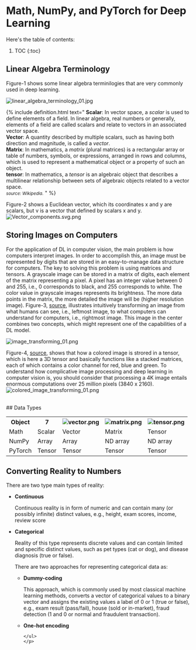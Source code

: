 # Math, NumPy, and PyTorch for Deep Learning


Here's the table of contents:

1. TOC
{:toc}

## Linear Algebra Terminology
Figure-1 shows some linear algebra terminilogies that are very commonly used in deep learning.

![linear_algebra_terminology_01.jpg](/mytechblog/images/2022-03-11-DL-math_numpy_pytorch_01/linear_algebra_terminologies_01.png 
  "Figure-1, Frequently used linear agebra terminologies in deep learning.")
  
{% include definition.html text="
<b>Scalar</b>: In vector space, a <em>scalar</em> is used to define elements of a field. In linear algebra, real numbers or generally, elements of a field are called scalars and relate to vectors in an associated vector space.<br>
<b>Vector</b>:  A quantity described by multiple scalars, such as having both direction and magnitude, is called a <em>vector</em>.<br>
<b>Matrix</b>: In mathematics, a <em>matrix</em> (plural matrices) is a rectangular array or table of numbers, symbols, or expressions, arranged in rows and columns, which is used to represent a mathematical object or a property of such an object.<br>
<b>tensor</b>: In mathematics, a <em>tensor</em> is an algebraic object that describes a multilinear relationship between sets of algebraic objects related to a vector space.<br>
<small><em>source: Wikipedia.</em></small>
" %}

Figure-2 shows a Euclidean vector, which its coordinates x and y are scalars, but v is a vector that defined by scalars x and y.<br>
![Vector_components.svg.png](/mytechblog/images/2022-03-11-DL-math_numpy_pytorch_01/Vector_components.svg.png 
  "Figure-2, Euclidian vector defined by scalars x and y.")
  
## Storing Images on Computers
For the application of DL in computer vision, the main problem is how computers interpret images. In order to accomplish this, an image must be represented by digits that are stored in an easy-to-manage data structure for computers. The key to solving this problem is using matrices and tensors. A grayscale image can be stored in a matrix of digits, each element of the matrix representing a pixel. A pixel has an integer value between 0 and 255, i.e., 0 corresponds to black, and 255 corresponds to white. The color value in grayscale images represents its brightness. The more data points in the matrix, the more detailed the image will be (higher resolution image). Figure-3, <a href="https://medium.com/analytics-vidhya/computer-vision-what-how-why-380607f0bd64">source</a>, illustrates intuitively transforming an image from what humans can see, i.e., leftmost image, to what computers can understand for computers, i.e., rightmost image. This image in the center combines two concepts, which might represent one of the capabilities of a DL model.<br>

![image_transforming_01.png](/mytechblog/images/2022-03-11-DL-math_numpy_pytorch_01/image_transforming_01.png 
  "Figure-3, image transformation.")

Figure-4, <a href="https://lisaong.github.io/mldds-courseware/01_GettingStarted/numpy-tensor-slicing.slides.html">source</a>, shows that how a colored image is strored in a tensor, which is here a 3D tensor and basically functions like a stacked matrices, each of which contains a color channel for red, blue and green. To understand how complicative image processing and deep learning in computer vision is, you should consider that processing a 4K image entails enormous computations over 25 million pixels (3840 x 2160).
![colored_image_transforming_01.png](/mytechblog/images/2022-03-11-DL-math_numpy_pytorch_01/colored_image_transforming_01.png 
  "Figure-4, colored image transformation.")

<br>
## Data Types
<table>
  <tr>
    <th>Object</th>
    <th><b>7</b></th>
    <th><img src="/mytechblog/images/2022-03-11-DL-math_numpy_pytorch_01/vector.png" alt="vector.png"></th>
    <th><img src="/mytechblog/images/2022-03-11-DL-math_numpy_pytorch_01/matrix.png" alt="matrix.png"></th>
    <th><img src="/mytechblog/images/2022-03-11-DL-math_numpy_pytorch_01/tensor.png" alt="tensor.png"></th>
  </tr>
  <tr>
    <td>Math</td>
    <td>Scalar</td>
    <td>Vector</td>
    <td>Matrix</td>
    <td>Tensor</td>
  </tr>
  <tr>
    <td>NumPy</td>
    <td>Array</td>
    <td>Array</td>
    <td>ND array</td>
    <td>ND array</td>
  </tr>
    <tr>
    <td>PyTorch</td>
    <td>Tensor</td>
    <td>Tensor</td>
    <td>Tensor</td>
    <td>Tensor</td>
  </tr>
</table>


## Converting Reality to Numbers
There are two type main types of reality:
<ul>
  <li><b>Continuous</b><p>Continuous reality is in form of numeric and can 
  contain many (or possibly infinite) distinct values, e.g., height, exam 
  scores, income, review score</p>
  </li>
  <li><b>Categorical</b><p>Reality of this type represents discrete values 
    and can contain limited and specific distinct values, such as pet types 
    (cat or dog), and disease diagnosis (true or false).</p>
    <p>There are two approaches for representing categorical data as:
    <ul>
      <li><b>Dummy-coding</b>
        <p>
          This approach, which is commonly used by most classical machine learning methods, converts a vector of categorical values to a binary vector and assigns the existing values a label of 0 or 1 (true or false), e.g., exam result (pass/fail), house (sold or in-market), fraud detection (1 and 0 or normal and fraudulent transaction).
        </p>
      </li>
      <li><b>One-hot encoding</b>
      </li>

    </ul>
    </p>
  </li>
  
</ul>

    
